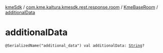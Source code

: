 [kmeSdk](../../index.md) / [com.kme.kaltura.kmesdk.rest.response.room](../index.md) / [KmeBaseRoom](index.md) / [additionalData](./additional-data.md)

# additionalData

`@SerializedName("additional_data") val additionalData: `[`String`](https://kotlinlang.org/api/latest/jvm/stdlib/kotlin/-string/index.html)`?`